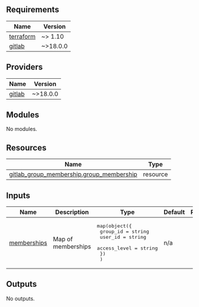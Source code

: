 <!-- BEGIN_TF_DOCS -->
## Requirements

| Name | Version |
|------|---------|
| <a name="requirement_terraform"></a> [terraform](#requirement\_terraform) | ~> 1.10 |
| <a name="requirement_gitlab"></a> [gitlab](#requirement\_gitlab) | ~>18.0.0 |

## Providers

| Name | Version |
|------|---------|
| <a name="provider_gitlab"></a> [gitlab](#provider\_gitlab) | ~>18.0.0 |

## Modules

No modules.

## Resources

| Name | Type |
|------|------|
| [gitlab_group_membership.group_membership](https://registry.terraform.io/providers/gitlabhq/gitlab/latest/docs/resources/group_membership) | resource |

## Inputs

| Name | Description | Type | Default | Required |
|------|-------------|------|---------|:--------:|
| <a name="input_memberships"></a> [memberships](#input\_memberships) | Map of memberships | <pre>map(object({<br/>    group_id     = string<br/>    user_id      = string<br/>    access_level = string<br/>    })<br/>  )</pre> | n/a | yes |

## Outputs

No outputs.
<!-- END_TF_DOCS -->